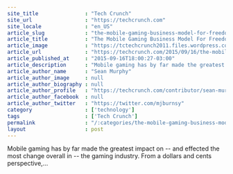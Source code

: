 ```yaml
---
site_title               : "Tech Crunch"
site_url                 : "https://techcrunch.com"
site_locale              : "en_US"
article_slug             : "the-mobile-gaming-business-model-for-freedom-and-fantasy"
article_title            : "The Mobile Gaming Business Model For Freedom And Fantasy"
article_image            : "https://tctechcrunch2011.files.wordpress.com/2015/09/mobilegame.jpg?w=764&h=400&crop=1"
article_url              : "https://techcrunch.com/2015/09/16/the-mobile-gaming-business-model-for-freedom-and-fantasy/"
article_published_at     : "2015-09-16T18:00:27-03:00"
article_description      : "Mobile gaming has by far made the greatest impact on -- and effected the most change overall in -- the gaming industry. From a dollars and cents perspective,..."
article_author_name      : "Sean Murphy"
article_author_image     : null
article_author_biography : null
article_author_profile   : "https://techcrunch.com/contributor/sean-murphy/"
article_author_facebook  : null
article_author_twitter   : "https://twitter.com/mjburnsy"
category                 : ['technology']
tags                     : ['Tech Crunch']
permalink                : "/:categories/the-mobile-gaming-business-model-for-freedom-and-fantasy/"
layout                   : post
---
```


Mobile gaming has by far made the greatest impact on -- and effected the most change overall in -- the gaming industry. From a dollars and cents perspective,...
